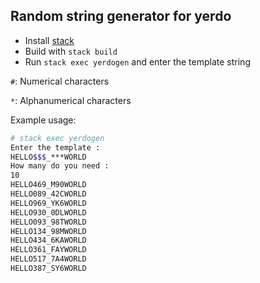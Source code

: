 ## Random string generator for yerdo

- Install [stack](http://www.haskellstack.org)
- Build with `stack build`
- Run `stack exec yerdogen` and enter the template string

`#`: Numerical characters

`*`: Alphanumerical characters

Example usage:

``` bash
# stack exec yerdogen
Enter the template :
HELLO$$$_***WORLD
How many do you need :
10
HELLO469_M90WORLD
HELLO089_42CWORLD
HELLO969_YK6WORLD
HELLO930_0DLWORLD
HELLO093_98TWORLD
HELLO134_98MWORLD
HELLO434_6KAWORLD
HELLO361_FAYWORLD
HELLO517_7A4WORLD
HELLO387_SY6WORLD

```

